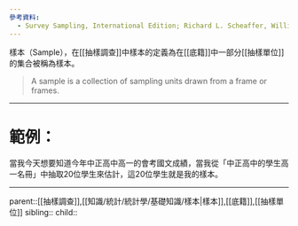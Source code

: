 ```yaml
---
參考資料:
  - Survey Sampling, International Edition; Richard L. Scheaffer, William Mendenhall. III
---
```

樣本（Sample），在[[抽樣調查]]中樣本的定義為在[[底籍]]中一部分[[抽樣單位]]的集合被稱為樣本。
>A sample is a collection of sampling units drawn from a frame or frames.
- - -
# 範例：
當我今天想要知道今年中正高中高一的會考國文成績，當我從「中正高中的學生高一名冊」中抽取20位學生來估計，這20位學生就是我的樣本。
- - -
parent::[[抽樣調查]],[[知識/統計/統計學/基礎知識/樣本|樣本]],[[底籍]],[[抽樣單位]]
sibling::
child::